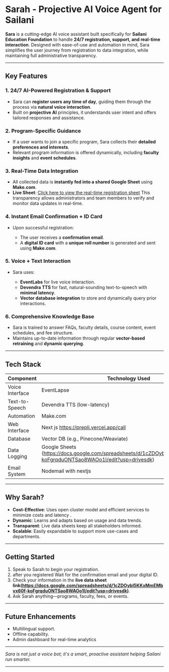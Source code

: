 
# Sarah - Projective AI Voice Agent for Sailani

**Sara** is a cutting-edge AI voice assistant built specifically for **Sailani Education Foundation** to handle **24/7 registration, support, and real-time interaction**. Designed with ease-of-use and automation in mind, Sara simplifies the user journey from registration to data integration, while maintaining full administrative transparency.

---

## Key Features

### 1. **24/7 AI-Powered Registration & Support**

* Sara can **register users any time of day**, guiding them through the process via **natural voice interaction**.
* Built on **projective AI** principles, it understands user intent and offers tailored responses and assistance.

### 2. **Program-Specific Guidance**

* If a user wants to join a specific program, Sara collects their **detailed preferences and interests**.
* Relevant program information is offered dynamically, including **faculty insights** and **event schedules**.

### 3. **Real-Time Data Integration**

* All collected data is **instantly fed into a shared Google Sheet** using **Make.com**.
* **Live Sheet**: [Click here to view the real-time registration sheet](https://docs.google.com/spreadsheets/d/1cZDOybI5KKxMmEMbvx60f-koFgrqduONTSao8WAOo1I/edit?usp=drivesdk) 
  This transparency allows administrators and team members to verify and monitor data updates in real-time.

### 4. **Instant Email Confirmation + ID Card**

* Upon successful registration:

  * The user receives a **confirmation email**.
  * A **digital ID card** with a **unique roll number** is generated and sent using **Make.com**.

### 5. **Voice + Text Interaction**

* Sara uses:

  * **EventLabs** for live voice interaction.
  * **Devendra TTS** for fast, natural-sounding text-to-speech with **minimal latency**.
  * **Vector database integration** to store and dynamically query prior interactions.

### 6. **Comprehensive Knowledge Base**

* Sara is trained to answer FAQs, faculty details, course content, event schedules, and fee structure.
* Maintains up-to-date information through regular **vector-based retraining** and **dynamic querying**.

---

## Tech Stack

| Component       | Technology Used                     |
| --------------- | ----------------------------------- |
| Voice Interface | EventLapse                          |
| Text-to-Speech  | Devendra TTS (low-latency)          |
| Automation      | Make.com                            |
| Web Interface   | Next js https://prepli.vercel.app/call             |
| Database        | Vector DB (e.g., Pinecone/Weaviate) |
| Data Logging    | Google Sheets (https://docs.google.com/spreadsheets/d/1cZDOybI5KKxMmEMbvx60f-koFgrqduONTSao8WAOo1I/edit?usp=drivesdk)           |
| Email System    | Nodemail with nextjs            |

---

## Why Sarah?

* **Cost-Effective**: Uses open cluster model and efficient services to minimize costs and latency .
* **Dynamic**: Learns and adapts based on usage and data trends.
* **Transparent**: Live data sheets keep all stakeholders informed.
* **Scalable**: Easily expandable to support more use-cases and departments.

---

## Getting Started

1. Speak to Sarah to begin your registration.
2. after you registered Wait for the confirmation email and your digital ID.
3. Check your information in the **live data sheet link(https://docs.google.com/spreadsheets/d/1cZDOybI5KKxMmEMbvx60f-koFgrqduONTSao8WAOo1I/edit?usp=drivesdk)**.
4. Ask Sarah anything—programs, faculty, fees, or events.

---

## Future Enhancements

* Multilingual support.
* Offline capability.
* Admin dashboard for real-time analytics 

---

*Sara is not just a voice bot; it's a smart, proactive assistant helping Sailani run smarter.*

---

